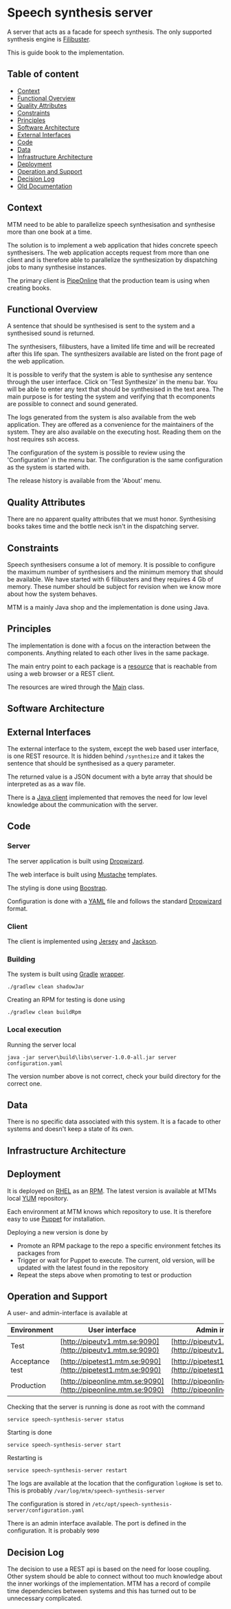 # Speech synthesis server

A server that acts as a facade for speech synthesis. The only supported synthesis engine
is [Filibuster](http://confluence.mtm.se/display/ITDOCS/IT+Komponent+-+Filibuster).

This is guide book to the implementation.

## Table of content
* [Context](#context)
* [Functional Overview](#functional-overview)
* [Quality Attributes](#quality-attributes)
* [Constraints](#constraints)
* [Principles](#principles)
* [Software Architecture](#software-architecture)
* [External Interfaces](#external-interfaces)
* [Code](#code)
* [Data](#data)
* [Infrastructure Architecture](#infrastructure-architecture)
* [Deployment](#deployment)
* [Operation and Support](#operation-and-support)
* [Decision Log](#decision-log)
* [Old Documentation](#old-documentation)
 
## Context

MTM need to be able to parallelize speech synthesisation and synthesise more than one book at a time.

The solution is to implement a web application that hides concrete speech synthesisers. The web application accepts
request from more than one client and is therefore able to parallelize the synthesization by dispatching jobs to
many synthesise instances.

The primary client is [PipeOnline](http://confluence.mtm.se/display/ITDOCS/IT+Komponent+-+PipeOnline) that
the production team is using when creating books.

## Functional Overview

A sentence that should be synthesised is sent to the system and a synthesised sound is returned.

The synthesisers, filibusters, have a limited life time and will be recreated after this life span. The synthesizers
available are listed on the front page of the web application.

It is possible to verify that the system is able to synthesise any sentence through the user interface. Click on
'Test Synthesize' in the menu bar. You will be able to enter any text that should be synthesised in the text area. The
main purpose is for testing the system and verifying that th ecomponents are possible to connect and sound generated.

The logs generated from the system is also available from the web application. They are offered as a convenience for
the maintainers of the system. They are also available on the executing host. Reading them on the host requires
ssh access.

The configuration of the system is possible to review using the 'Configuration' in the menu bar. The configuration
is the same configuration as the system is started with.

The release history is available from the 'About' menu.

## Quality Attributes

There are no apparent quality attributes that we must honor. Synthesising books takes time and the bottle neck
isn't in the dispatching server.

## Constraints

Speech synthesisers consume a lot of memory. It is possible to configure the maximum number of synthesisers
and the minimum memory that should be available. We have started with 6 filibusters and they requires 4 Gb of memory.
These number should be subject for revision when we know more about how the system behaves.

MTM is a mainly Java shop and the implementation is done using Java.

## Principles

The implementation is done with a focus on the interaction between the components. Anything related to each other lives
in the same package.

The main entry point to each package is a [resource](https://dropwizard.github.io/dropwizard/manual/core.html#resources)
that is reachable from using a web browser or a REST client.

The resources are wired through the [Main](https://github.com/mtmse/speech-synthesis-server/blob/master/server/src/main/java/se/mtm/speech/synthesis/Main.java) class.

## Software Architecture



## External Interfaces

The external interface to the system, except the web based user interface, is one REST resource.
It is hidden behind `/synthesize` and it takes the sentence that should be synthesised as a query parameter.

The returned value is a JSON document with a byte array that should be interpreted as as a wav file.

There is a [Java client](https://github.com/mtmse/speech-synthesis-server/tree/master/client) implemented that
removes the need for low level knowledge about the communication with the server.

## Code

### Server

The server application is built using [Dropwizard](http://www.dropwizard.io/).

The web interface is built using [Mustache](http://mustache.github.io/mustache.5.html) templates.

The styling is done using [Boostrap](http://getbootstrap.com/).

Configuration is done with a [YAML](http://yaml.org/) file and follows the standard
[Dropwizard](http://www.dropwizard.io/manual/core.html#configuration) format.

### Client

The client is implemented using [Jersey](https://jersey.java.net/) and
[Jackson](http://wiki.fasterxml.com/JacksonHome).

### Building

The system is built using [Gradle](https://gradle.org) [wrapper](https://docs.gradle.org/current/userguide/gradle_wrapper.html).

`./gradlew clean shadowJar`

Creating an RPM for testing is done using

`./gradlew clean buildRpm`

### Local execution

Running the server local

`java -jar server\build\libs\server-1.0.0-all.jar server configuration.yaml`

The version number above is not correct, check your build directory for the correct one.

## Data

There is no specific data associated with this system. It is a facade to other systems and doesn't keep
a state of its own.

## Infrastructure Architecture



## Deployment

It is deployed on [RHEL](http://www.redhat.com/en/technologies/linux-platforms/enterprise-linux) as
an [RPM](http://www.rpm.org/). The latest version is available at MTMs local [YUM](http://yum.baseurl.org/) repository.

Each environment at MTM knows which repository to use. It is therefore easy to use [Puppet](https://puppetlabs.com/)
for installation.

Deploying a new version is done by
* Promote an RPM package to the repo a specific environment fetches its packages from
* Trigger or wait for Puppet to execute. The current, old version, will be updated with the latest found in
the repository
* Repeat the steps above when promoting to test or production

## Operation and Support

A user- and admin-interface is available at

| Environment     | User interface      | Admin interface  |
| --------------- |-------------| ------------------------ |
| Test            | [http://pipeutv1.mtm.se:9090](http://pipeutv1.mtm.se:9090) | [http://pipeutv1.mtm.se:9091](http://pipeutv1.mtm.se:9091) |
| Acceptance test | [http://pipetest1.mtm.se:9090](http://pipetest1.mtm.se:9090) | [http://pipetest1.mtm.se:9091](http://pipetest1.mtm.se:9091) |
| Production      | [http://pipeonline.mtm.se:9090](http://pipeonline.mtm.se:9090) | [http://pipeonline.mtm.se:9091](http://pipeonline.mtm.se:9091) |


Checking that the server is running is done as root with the command

`service speech-synthesis-server status`

Starting is done

`service speech-synthesis-server start`

Restarting is

`service speech-synthesis-server restart`

The logs are available at the location that the configuration `logHome` is set to. This is
probably `/var/log/mtm/speech-synthesis-server`

The configuration is stored in `/etc/opt/speech-synthesis-server/configuration.yaml`

There is an admin interface available. The port is defined in the configuration. It is probably `9090`

## Decision Log

The decision to use a REST api is based on the need for loose coupling. Other system should be able to connect
without too much knowledge about the inner workings of the implementation. MTM has a record of compile time
dependencies between systems and this has turned out to be unnecessary complicated.
